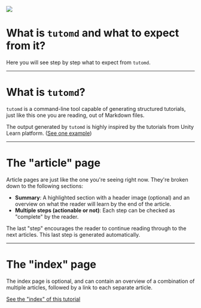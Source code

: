 ![](search:tutorial)

# What is `tutomd` and what to expect from it?

Here you will see step by step what to expect from `tutomd`.

---

# What is `tutomd`?

`tutomd` is a command-line tool capable of generating structured tutorials, just like this one you are reading, out of Markdown files.

The output generated by `tutomd` is highly inspired by the tutorials from Unity Learn platform. ([See one example](https://learn.unity.com/tutorial/about-unity-visual-scripting))

---

# The "article" page

Article pages are just like the one you're seeing right now. They're broken down to the following sections:

- **Summary**: A highlighted section with a header image (optional) and an overview on what the reader will learn by the end of the article.
- **Multiple steps (actionable or not)**: Each step can be checked as "complete" by the reader.

The last "step" encourages the reader to continue reading through to the next articles. This last step is generated automatically.

---

# The "index" page

The index page is optional, and can contain an overview of a combination of multiple articles, followed by a link to each separate article.

[See the "index" of this tutorial](index.html)